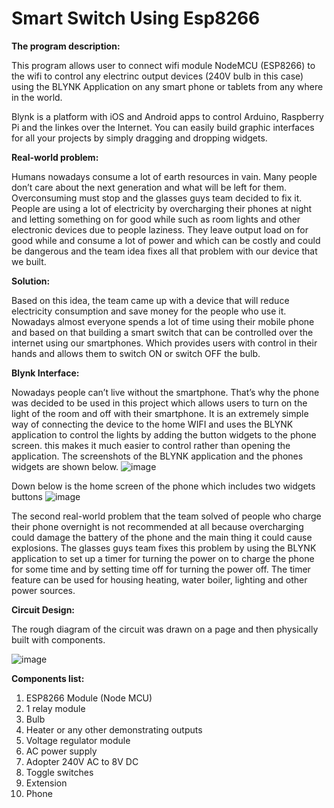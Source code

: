 # Smart Switch Using Esp8266 

****The program description:****

This program allows user to connect wifi module NodeMCU (ESP8266) to the wifi to control any electrinc output devices (240V bulb in this case) using the BLYNK Application on any smart phone or tablets from any where in the world.

Blynk is a platform with iOS and Android apps to control Arduino, Raspberry Pi and the linkes over the Internet. You can easily build graphic interfaces for all your projects by simply dragging and dropping widgets.

****Real-world problem:****

Humans nowadays consume a lot of earth resources in vain. Many people don’t care about the next generation and what will be left for them. Overconsuming must stop and the glasses guys team decided to fix it. People are using a lot of electricity by overcharging their phones at night and letting something on for good while such as room lights and other electronic devices due to people laziness. They leave output load on for good while and consume a lot of power and which can be costly and could be dangerous and the team idea fixes all that problem with our device that we built.  

****Solution:****

Based on this idea, the team came up with a device that will reduce electricity consumption and save money for the people who use it. Nowadays almost everyone spends a lot of time using their mobile phone and based on that building a smart switch that can be controlled over the internet using our smartphones. Which provides users with control in their hands and allows them to switch ON or switch OFF the bulb.

****Blynk Interface:****

Nowadays people can’t live without the smartphone. That’s why the phone was decided to be used in this project which allows users to turn on the light of the room and off with their smartphone. It is an extremely simple way of connecting the device to the home WIFI and uses the BLYNK application to control the lights by adding the button widgets to the phone screen. this makes it much easier to control rather than opening the application. The screenshots of the BLYNK application and the phones widgets are shown below. 
![image](https://user-images.githubusercontent.com/73076876/134830460-b7dd6946-b316-4940-a7d3-b9130543c2d3.png)

Down below is the home screen of the phone which includes two widgets buttons 
![image](https://user-images.githubusercontent.com/73076876/134830548-7fbd013c-dfc3-4a12-87dc-483032f2777e.png)

The second real-world problem that the team solved of people who charge their phone overnight is not recommended at all because overcharging could damage the battery of the phone and the main thing it could cause explosions. The glasses guys team fixes this problem by using the BLYNK application to set up a timer for turning the power on to charge the phone for some time and by setting time off for turning the power off. The timer feature can be used for housing heating, water boiler, lighting and other power sources. 

****Circuit Design:****

The rough diagram of the circuit was drawn on a page and then physically built with components.

![image](https://user-images.githubusercontent.com/73076876/134830680-6aff35bb-f4b1-4f43-869d-3c44234ac87c.png)

****Components list:****

1.	ESP8266 Module (Node MCU)
2.	1 relay module
3.	Bulb 
4.	Heater or any other demonstrating outputs
5.	Voltage regulator module
6.	AC power supply 
7.	Adopter 240V AC to 8V DC 
8.	Toggle switches  
9.	Extension 
10.	Phone 


